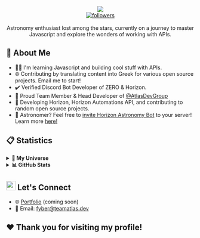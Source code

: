 <div align="center">
  <img src="https://readme-typing-svg.herokuapp.com/?lines=Hello+there,+I'm+Fyber!&center=true&width=380&height=45">
  <br />
  <a href="https://github.com/atlasfyber"> 
    <img alt="followers" title="Follow Me" src="https://img.shields.io/github/followers/atlasfyber?color=236ad3&labelColor=1155ba&style=for-the-badge&logo=github&label=Follow%20me" />
  </a>
</div>
<br />

<center>Astronomy enthusiast lost among the stars, currently on a journey to master Javascript and explore the wonders of working with APIs.</center>

## 🌱 About Me
- 👨‍💻 I'm learning Javascript and building cool stuff with APIs.
- 🌐 Contributing by translating content into Greek for various open source projects. Email me to start!
- ✔️ Verified Discord Bot Developer of ZERO & Horizon.
- 🙌 Proud Team Member & Head Developer of [@AtlasDevGroup](https://github.com/AtlasDevGroup)
- 🤖 Developing Horizon, Horizon Automations API, and contributing to random open source projects.
- 📡 Astronomer? Feel free to [invite Horizon Astronomy Bot](https://discord.com/api/oauth2/authorize?client_id=1183177251316047983&permissions=18135499799616&scope=bot) to your server! Learn more [here!](https://horizonbot.xyz)


## 📋 Statistics
<details>
<summary> <b>🚀 My Universe</b></summary>
    <img alt="Fyber's Github Stats" src="http://github-profile-summary-cards.vercel.app/api/cards/profile-details?username=atlasfyber&theme=dracula" />
</details>

<details>
<summary> <b>📊 GitHub Stats</b></summary>
  <img alt="Repos per Language" src="http://github-profile-summary-cards.vercel.app/api/cards/repos-per-language?username=atlasfyber&theme=dracula" />
<img alt="Most Committed Language" src="http://github-profile-summary-cards.vercel.app/api/cards/most-commit-language?username=atlasfyber&theme=dracula" />
</details>

## <img src="https://raw.githubusercontent.com/MartinHeinz/MartinHeinz/master/wave.gif" width="25"> Let's Connect
- 🌐 [Portfolio](#) (coming soon)
- 📧 Email: fyber@teamatlas.dev

## ❤️ Thank you for visiting my profile!
